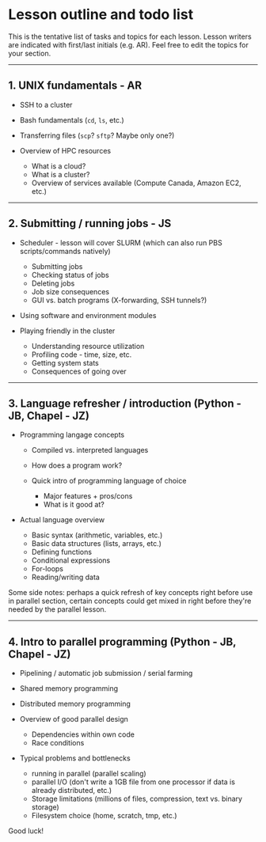 # Lesson outline and todo list

This is the tentative list of tasks and topics for each lesson.
Lesson writers are indicated with first/last initials (e.g. AR).
Feel free to edit the topics for your section.

------------------------------------------

## 1. UNIX fundamentals - AR

* SSH to a cluster
* Bash fundamentals (`cd`, `ls`, etc.)
* Transferring files (`scp`? `sftp`? Maybe only one?)
* Overview of HPC resources

	* What is a cloud?
	* What is a cluster?
	* Overview of services available (Compute Canada, Amazon EC2, etc.)

-------------------------------------------------

## 2. Submitting / running jobs - JS

* Scheduler - lesson will cover SLURM (which can also run PBS scripts/commands natively)

	* Submitting jobs
	* Checking status of jobs
	* Deleting jobs
	* Job size consequences
	* GUI vs. batch programs (X-forwarding, SSH tunnels?)

* Using software and environment modules
* Playing friendly in the cluster

	* Understanding resource utilization
	* Profiling code - time, size, etc.
	* Getting system stats
	* Consequences of going over

----------------------------------------------------

## 3. Language refresher / introduction (Python - JB, Chapel - JZ)

* Programming langage concepts

	* Compiled vs. interpreted languages
	* How does a program work?
	* Quick intro of programming language of choice

		* Major features + pros/cons
		* What is it good at? 

* Actual language overview

	* Basic syntax (arithmetic, variables, etc.)
	* Basic data structures (lists, arrays, etc.)
	* Defining functions
	* Conditional expressions
	* For-loops
	* Reading/writing data

Some side notes: 
perhaps a quick refresh of key concepts right before use in parallel section,
certain concepts could get mixed in right before they're needed by the parallel lesson.

--------------------------------------------------------------

## 4. Intro to parallel programming (Python - JB, Chapel - JZ)

* Pipelining / automatic job submission / serial farming
* Shared memory programming
* Distributed memory programming
* Overview of good parallel design

	* Dependencies within own code
	* Race conditions

* Typical problems and bottlenecks

	* running in parallel (parallel scaling)
	* parallel I/O (don't write a 1GB file from one processor if data is already distributed, etc.)
	* Storage limitations (millions of files, compression, text vs. binary storage)
	* Filesystem choice (home, scratch, tmp, etc.)


Good luck!

